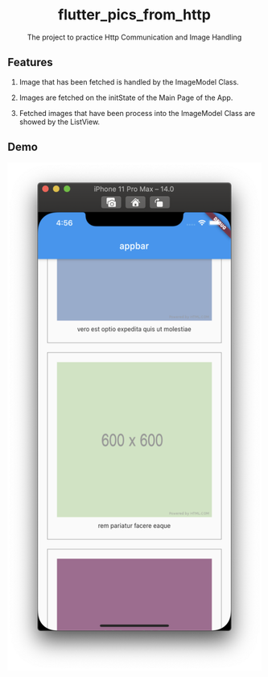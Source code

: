 <h1 align="center">flutter_pics_from_http</h1>
<div align="center">
    The project to practice Http Communication and Image Handling
</div>

## Features

1. Image that has been fetched is handled by the ImageModel Class.

2. Images are fetched on the initState of the Main Page of the App.

3. Fetched images that have been process into the ImageModel Class are showed by the ListView.

## Demo

<div stlye="display:flex" align="center">
    <img src="images/1.png" alt="1" width="600"/>
</div>

